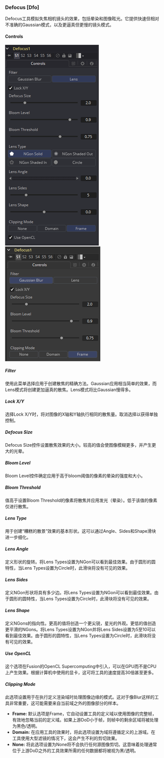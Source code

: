 ### Defocus [Dfo]

Defocus工具模拟失焦相机镜头的效果，包括晕染和图像眩光。它提供快速但相对不准确的Gaussian模式，以及更逼真但更慢的镜头模式。

#### Controls

![Dfo_Controls](images/Dfo_Controls.png)![Dfo_Controls2](images/Dfo_Controls2.png)

##### Filter

使用此菜单选择应用于创建散焦的精确方法。Gaussian应用相当简单的效果，而Lens模式将创建更加逼真的散焦。Lens模式将比Gaussian慢得多。

##### Lock X/Y

选择Lock X/Y时，将对图像的X轴和Y轴执行相同的散焦量。取消选择以获得单独控制。

##### Defocus Size

Defocus Size控件设置散焦效果的大小。较高的值会使图像模糊更多，并产生更大的光晕。

##### Bloom Level

Bloom Level控件确定应用于高于bloom阈值的像素的晕染的强度和大小。

##### Bloom Threshold

值高于设置Bloom Threshold的像素将散焦并应用发光（晕染）。低于该值的像素仅进行散焦。

##### Lens Type

用于创建“糟糕的散景”效果的基本形状。这可以通过Angle、Sides和Shape滑块进一步细化。

##### Lens Angle

定义形状的旋转。将Lens Types设置为NGon可以看到最佳效果。由于圆形的圆特性，当Lens Types设置为Circle时，此滑块将没有可见的效果。

##### Lens Sides

定义NGon形状将具有多少边。将Lens Types设置为NGon可以看到最佳效果。由于圆形的圆特性，当Lens Types设置为Circle时，此滑块将没有可见的效果。

##### Lens Shape

定义NGons的指向性。更高的值将创造一个更尖锐，星光的外观。更低的值创造更平滑的NGons。将Lens Types设置为NGon并将Lens Sides设置为5至10可以看到最佳效果。由于圆形的圆特性，当Lens Types设置为Circle时，此滑块将没有可见的效果。

##### Use OpenCL

这个选项在Fusion的OpenCL Supercomputing中引入，可以在GPU而不是CPU上产生效果。根据计算机中使用的显卡，这可将工具的速度提高30倍甚至更多。

##### Clipping Mode

此选项设置用于在执行定义渲染域时处理图像边缘的模式。这对于像Blur这样的工具非常重要，这可能需要来自当前域之外的图像部分的样本。

- **Frame:** 默认选项是Frame，它自动设置工具的定义域以使用图像的完整帧，有效地忽略当前的定义域。如果上游DoD小于帧，则帧中的剩余区域将被处理为黑色/透明。
- **Domain:** 在应用工具的效果时，将此选项设置为域将遵循定义的上游域。在工具使用大型滤镜的情况下，这会产生不利的剪切效果。
- **None:** 将此选项设置为None将不会执行任何源图像剪切。这意味着处理通常位于上游DoD之外的工具效果所需的任何数据都将被视为黑/透明。